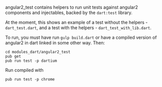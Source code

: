 angular2_test contains helpers to run unit tests against angular2
components and injectables, backed by the `dart:test` library.

At the moment, this shows an example of a test without the helpers - `dart_test.dart`,
and a test with the helpers - `dart_test_with_lib.dart`.

To run, you must have run `gulp build.dart` or have a compiled version of
angular2 in dart linked in some other way. Then:

```
cd modules_dart/angular2_test
pub get
pub run test -p dartium
```

Run compiled with

```
pub run test -p chrome
```
